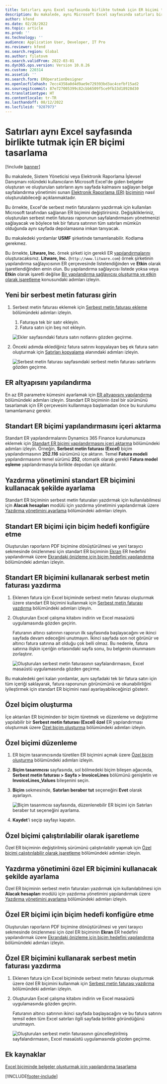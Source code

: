 ```yaml
---
title: Satırları aynı Excel sayfasında birlikte tutmak için ER biçimi tasarlama
description: Bu makalede, aynı Microsoft Excel sayfasında satırları bir arada tutan Elektronik raporlama (ER) biçiminin nasıl tasarlanacağı açıklanmaktadır.
author: kfend
ms.date: 02/28/2022
ms.topic: article
ms.prod: ''
ms.technology: ''
audience: Application User, Developer, IT Pro
ms.reviewer: kfend
ms.search.region: Global
ms.author: filatovm
ms.search.validFrom: 2022-03-01
ms.dyn365.ops.version: Version 10.0.26
ms.custom: 220314
ms.assetid: ''
ms.search.form: EROperationDesigner
ms.openlocfilehash: 7ecc4358a0d4d9ae9e729393bd3ac4cefbf15ad2
ms.sourcegitcommit: 87e727005399c82cbb6509f5ce9fb33d18928d30
ms.translationtype: HT
ms.contentlocale: tr-TR
ms.lasthandoff: 08/12/2022
ms.locfileid: "9287973"
---
```

# <a name="design-an-er-format-to-keep-rows-together-on-the-same-excel-page"></a>Satırları aynı Excel sayfasında birlikte tutmak için ER biçimi tasarlama

[!include [banner](../includes/banner.md)]


Bu makalede, Sistem Yöneticisi veya Elektronik Raporlama İşlevsel Danışmanı rolündeki kullanıcıların Microsoft Excel'de giden belgeler oluşturan ve oluşturulan satırların aynı sayfada kalmasını sağlayan belge sayfalandırma yönetimini sunan [Elektronik Raporlama (ER)](general-electronic-reporting.md) [biçiminin](er-overview-components.md#format-component) nasıl oluşturulabileceği açıklanmaktadır.

Bu örnekte, Excel'de serbest metin faturalarını yazdırmak için kullanılan Microsoft tarafından sağlanan ER biçimini değiştirirsiniz. Değişiklikleriniz, oluşturulan serbest metin faturası raporunun sayfalandırmasını yönetmenizi sağlayacak ve böylece tek bir fatura satırının tüm satırları mümkün olduğunda aynı sayfada depolamasına imkan tanıyacak.

Bu makaledeki yordamlar **USMF** şirketinde tamamlanabilir. Kodlama gerekmez.

Bu örnekte, **Litware, Inc.** örnek şirketi için gerekli ER [yapılandırmalarını](general-electronic-reporting.md#Configuration) oluşturacaksınız. **Litware, Inc.** (`http://www.litware.com`) örnek şirketinin yapılandırma sağlayıcısının ER çerçevesinde listelendiğinden ve **Etkin** olarak işaretlendiğinden emin olun. Bu yapılandırma sağlayıcısı listede yoksa veya **Etkin** olarak işaretli değilse [Bir yapılandırma sağlayıcısı oluşturma ve etkin olarak işaretleme](tasks/er-configuration-provider-mark-it-active-2016-11.md) konusundaki adımları izleyin.

## <a name="enter-a-new-free-text-invoice"></a>Yeni bir serbest metin faturası girin

1. Serbest metin faturası eklemek için [Serbest metin faturası ekleme](../../../finance/accounts-receivable/create-free-text-invoice-new.md#create-a-free-text-invoice-1) bölümündeki adımları izleyin.

    1. Faturaya tek bir satır ekleyin.
    2. Fatura satırı için beş not ekleyin.

    ![Ekler sayfasındaki fatura satırı notlarını gözden geçirme.](./media/er-keep-excel-rows-together-notes.png)

2. Önceki adımda eklediğiniz fatura satırını kopyalayan beş ek fatura satırı oluşturmak için [Satırları kopyalama](../../../finance/accounts-receivable/create-free-text-invoice-new.md#copy-lines) alanındaki adımları izleyin.

    ![Serbest metin faturası sayfasındaki serbest metin faturası satırlarını gözden geçirme.](./media/er-keep-excel-rows-together-invoice.png)

## <a name="configure-the-er-framework"></a>ER altyapısını yapılandırma

En az ER parametre kümesini ayarlamak için [ER altyapısını yapılandırma](er-quick-start2-customize-report.md#ConfigureFramework) bölümündeki adımları izleyin. Standart ER biçiminin özel bir sürümünü tasarlamak için ER çerçevesini kullanmaya başlamadan önce bu kurulumu tamamlamanız gerekir.

## <a name="import-the-standard-er-format-configuration"></a>Standart ER biçimi yapılandırmasını içeri aktarma

Standart ER yapılandırmalarını Dynamics 365 Finance kurulumunuza eklemek için [Standart ER biçimi yapılandırmasını içeri aktarma](er-quick-start2-customize-report.md#ImportERSolution1) bölümündeki adımları izleyin. Örneğin, **Serbest metin faturası (Excel)** biçim yapılandırmasının **252.116** sürümünü içe aktarın. Temel **Fatura modeli** yapılandırmasının temel sürümü **252**, otomatik olarak gerekli **Fatura model eşleme** yapılandırmasıyla birlikte depodan içe aktarılır.

## <a name="set-up-print-management-to-use-the-standard-er-format"></a>Yazdırma yönetimini standart ER biçimini kullanacak şekilde ayarlama

Standart ER biçiminin serbest metin faturaları yazdırmak için kullanılabilmesi için **Alacak hesapları** modülü için yazdırma yönetimini yapılandırmak üzere [Yazdırma yönetimini ayarlama](er-embed-images-header-footer-excel-reports.md#ConfigurePrintManagement1) bölümündeki adımları izleyin.

## <a name="configure-a-format-destination-for-the-standard-er-format"></a>Standart ER biçimi için biçim hedefi konfigüre etme

Oluşturulan raporların PDF biçimine dönüştürülmesi ve yeni tarayıcı sekmesinde önizlenmesi için standart ER biçiminin [Ekran](er-destination-type-screen.md) ER hedefini yapılandırmak üzere [Ekrandaki önizleme için biçim hedefini yapılandırma](er-quick-start1-new-solution.md#ConfigureDestination) bölümündeki adımları izleyin.

## <a name="print-a-free-text-invoice-by-using-the-standard-er-format"></a>Standart ER biçimini kullanarak serbest metin faturası yazdırma

1. Eklenen fatura için Excel biçiminde serbest metin faturası oluşturmak üzere standart ER biçimini kullanmak için [Serbest metin faturası yazdırma](er-embed-images-header-footer-excel-reports.md#ProcessInvoice1) bölümündeki adımları izleyin.
2. Oluşturulan Excel çalışma kitabını indirin ve Excel masaüstü uygulamasında gözden geçirin.

    Faturanın altıncı satırının raporun ilk sayfasında başlayacağını ve ikinci sayfada devam edeceğini unutmayın. İkinci sayfada son not görünür ve altıncı fatura satırına ait olduğu çok belli olmaz. Bu nedenle, fatura satırına ilişkin içeriğin ortasındaki sayfa sonu, bu belgenin okunmasını zorlaştırır.

    ![Oluşturulan serbest metin faturasının sayfalandırmasını, Excel masaüstü uygulamasında gözden geçirme.](./media/er-keep-excel-rows-together-invoice1.gif)

Bu makaledeki geri kalan yordamlar, aynı sayfadaki tek bir fatura satırı için tüm içeriği saklayarak, fatura raporunun görünümünü ve okunabilirliğini iyileştirmek için standart ER biçimini nasıl ayarlayabileceğinizi gösterir.

## <a name="create-a-custom-format"></a>Özel biçim oluşturma

İçe aktarılan ER biçiminden bir biçim türetmek ve düzenleme ve değiştirme yapılabilir bir **Serbest metin faturası (Excel) özel** ER yapılandırması oluşturmak üzere [Özel biçim oluşturma](er-embed-images-header-footer-excel-reports.md#DeriveProvidedFormat) bölümündeki adımları izleyin.

## <a name="edit-the-custom-format"></a>Özel biçimi düzenleme

1. ER biçim tasarımcısında türetilen ER biçimini açmak üzere [Özel biçim oluşturma](er-embed-images-header-footer-excel-reports.md#ConfigureDerivedFormat) bölümündeki adımları izleyin.
2. **Biçim tasarımcısı** sayfasında, sol bölmedeki biçim bileşen ağacında, **Serbest metin faturası \> Sayfa \> InvoiceLines** bölümünü genişletin ve **InvoiceLines_Values** bileşenini seçin.
3. **Biçim** sekmesinde, **Satırları beraber tut** seçeneğini **Evet** olarak ayarlayın.

    ![Biçim tasarımcısı sayfasında, düzenlenebilir ER biçimi için Satırları beraber tut seçeneğini ayarlama.](./media/er-keep-excel-rows-together-format.png)

4. **Kaydet**'i seçip sayfayı kapatın.

## <a name="mark-the-custom-format-as-runnable"></a>Özel biçimi çalıştırılabilir olarak işaretleme

Özel ER biçiminin değiştirilmiş sürümünü çalıştırılabilir yapmak için [Özel biçimi çalıştırılabilir olarak işaretleme](er-embed-images-header-footer-excel-reports.md#MarkFormatRunnable) bölümündeki adımları izleyin.

## <a name="set-up-print-management-to-use-the-custom-er-format"></a>Yazdırma yönetimini özel ER biçimini kullanacak şekilde ayarlama

Özel ER biçiminin serbest metin faturaları yazdırmak için kullanılabilmesi için **Alacak hesapları** modülü için yazdırma yönetimini yapılandırmak üzere [Yazdırma yönetimini ayarlama](er-embed-images-header-footer-excel-reports.md#ConfigurePrintManagement2) bölümündeki adımları izleyin.

## <a name="configure-a-format-destination-for-the-custom-er-format"></a>Özel ER biçimi için biçim hedefi konfigüre etme

Oluşturulan raporların PDF biçimine dönüştürülmesi ve yeni tarayıcı sekmesinde önizlenmesi için özel ER biçiminin **Ekran** ER hedefini yapılandırmak üzere [Ekrandaki önizleme için biçim hedefini yapılandırma](er-quick-start1-new-solution.md#ConfigureDestination) bölümündeki adımları izleyin.

## <a name="print-a-free-text-invoice-by-using-the-custom-er-format"></a>Özel ER biçimini kullanarak serbest metin faturası yazdırma

1. Eklenen fatura için Excel biçiminde serbest metin faturası oluşturmak üzere özel ER biçimini kullanmak için [Serbest metin faturası yazdırma](er-embed-images-header-footer-excel-reports.md#ProcessInvoice2) bölümündeki adımları izleyin.
2. Oluşturulan Excel çalışma kitabını indirin ve Excel masaüstü uygulamasında gözden geçirin.

    Faturanın altıncı satırının ikinci sayfada başlayacağını ve bu fatura satırını temsil eden tüm Excel satırları ilgili sayfada birlikte göründüğünü unutmayın.

    ![Oluşturulan serbest metin faturasının güncelleştirilmiş sayfalandırmasını, Excel masaüstü uygulamasında gözden geçirme.](./media/er-keep-excel-rows-together-invoice2.gif)

## <a name="additional-resources"></a>Ek kaynaklar

[Excel biçiminde belgeler oluşturmak için yapılandırma tasarlama](er-fillable-excel.md)

[!INCLUDE[footer-include](../../../includes/footer-banner.md)]

